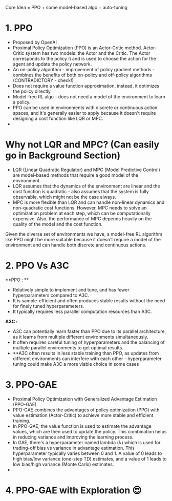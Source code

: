 
Core Idea = PPO + some model-based algo + auto-tuning


# 1. PPO
- Proposed by OpenAI
- Proximal Policy Optimization (PPO) is an Actor-Critic method. Actor-Critic system has two models: the Actor and the Critic. The Actor corresponds to the policy π and is used to choose the action for the agent and update the policy network.
- An on-policy algorithm - improvement of policy gradient methods - combines the benefits of both on-policy and off-policy algorithms (CONTRADICTORY - check!)
- Does not require a value function approximation, instead, it optimizes the policy directly.
- Model-free RL algo - does not need a model of the environment to learn a policy.
- PPO can be used in environments with discrete or continuous action spaces, and it's generally easier to apply because it doesn't require designing a cost function like LQR or MPC.
- 


# Why not LQR and MPC? (Can easily go in Background Section)
- LQR (Linear Quadratic Regulator) and MPC (Model Predictive Control) are model-based methods that require a good model of the environment. 
- LQR assumes that the dynamics of the environment are linear and the cost function is quadratic - also assumes that the system is fully observable, which might not be the case always.
- MPC is more flexible than LQR and can handle non-linear dynamics and non-quadratic cost functions. However, MPC needs to solve an optimization problem at each step, which can be computationally expensive. Also, the performance of MPC depends heavily on the quality of the model and the cost function.

Given the diverse set of environments we have, a model-free RL algorithm like PPO might be more suitable because it doesn't require a model of the environment and can handle both discrete and continuous actions. 


# 2. PPO Vs A3C

**PPO : **
- Relatively simple to implement and tune, and has fewer hyperparameters compared to A3C.
- It is sample-efficient and often produces stable results without the need for finely tuned hyperparameters.
- It typically requires less parallel computation resources than A3C.

**A3C :**
- A3C can potentially learn faster than PPO due to its parallel architecture, as it learns from multiple different environments simultaneously.
- It often requires careful tuning of hyperparameters and the balancing of multiple parallel environments to get optimal results.
- **A3C often results in less stable training than PPO, as updates from different environments can interfere with each other - hyperparameter tuning could make A3C a more viable choice in some cases


# 3. PPO-GAE
- Proximal Policy Optimization with Generalized Advantage Estimation (PPO-GAE)
- PPO-GAE combines the advantages of policy optimization (PPO) with value estimation (Actor-Critic) to achieve more stable and efficient training.
- In PPO-GAE, the value function is used to estimate the advantage values, which are then used to update the policy. This combination helps in reducing variance and improving the learning process.
- In GAE, there's a hyperparameter named lambda (λ) which is used for trading-off bias vs variance in advantage estimation. This hyperparameter typically varies between 0 and 1. A value of 0 leads to high bias/low variance (one-step TD) estimates, and a value of 1 leads to low bias/high variance (Monte Carlo) estimates.
- 

# 4. PPO-GAE with Exploration 😍

